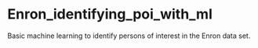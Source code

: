 # Enron_identifying_poi_with_ml
Basic machine learning to identify persons of interest in the Enron data set.
